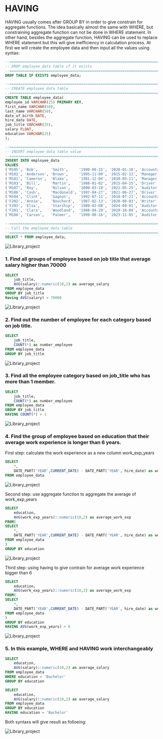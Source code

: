 # HAVING

HAVING usually comes after GROUP BY in order to give constrain for aggregate functions. The idea basically almost the same with WHERE, but constraining aggregate function can not be done in WHERE statement. In other hand, besides the aggregate function, HAVING can be used to replace WHERE statement but this will give inefficiency in calculation process. At first we will create the employee data and then input all the values using syntax:

```sql
--=================================================================================
-- DROP employee_data table if it exists
--=================================================================================
DROP TABLE IF EXISTS employee_data;

--=================================================================================
-- CREATE employee_data table 
--=================================================================================
CREATE TABLE employee_data(
employee_id VARCHAR(25) PRIMARY KEY,
first_name VARCHAR(50),
last_name VARCHAR(50),
date_of_birth DATE,
hire_date DATE,
job_title VARCHAR(25),
salary FLOAT,
education VARCHAR(25)
);

--=================================================================================
-- INSERT employee_data table value
--=================================================================================
INSERT INTO employee_data
VALUES 
('M105', 'Bob',      'Smith',     '1990-09-25', '2020-01-18', 'Accountant', 80000, 'Bachelor'),
('M102', 'Anderson', 'Brown',     '1995-11-09', '2015-02-13', 'Manager',    90000, 'Magister'),
('M101', 'Cameron',  'Blake',     '1981-12-04', '2010-03-11', 'Manager',    85000, 'Bachelor'),
('M103', 'Bill',     'Martin',    '1988-01-02', '2015-04-15', 'Driver',     50000, 'High School'),
('M107', 'Roy',      'Nilson',    '2000-03-18', '2022-05-25', 'Auditor',    80000, 'Bachelor'),
('M106', 'Cash',     'Macdonald', '1997-04-27', '2021-06-27', 'Driver',     60000, 'High School'),
('M104', 'Clint',    'Gagnon',    '1992-07-11', '2018-07-21', 'Accountant', 75000, 'Bachelor'),
('F202', 'Annie',    'Bouchard',  '1987-02-13', '2020-08-03', 'Writer',     65000, 'High School'),
('F203', 'Elsa',     'Starship',  '1989-03-08', '2024-09-01', 'Auditor',    65000, 'Bachelor'),
('F201', 'Clara',    'Woodland',  '1988-04-29', '2019-10-04', 'Accountant', 70000, 'Bachelor'),
('M108', 'Carson',   'Palmer',    '1999-08-16', '2023-11-05', 'Auditor',    75000, 'Magister');

--=================================================================================
-- Call the employee_data table
--=================================================================================
SELECT * FROM employee_data;
```

![Library_project](https://github.com/imdwipayana/PostgreSQL/blob/main/Practice/HAVING/image/employee_data.png)


### 1. Find all groups of employee based on job title that average salary higher than 70000

```sql
SELECT 
	job_title,
	AVG(salary)::numeric(10,2) as average_salary
FROM employee_data
GROUP BY job_title
Having AVG(salary) > 70000
```
![Library_project](https://github.com/imdwipayana/PostgreSQL/blob/main/Practice/HAVING/image/number1.png)

### 2. Find out the number of employee for each category based on job title.

```sql
SELECT 
	job_title,
	COUNT(*) as number_employee
FROM employee_data
GROUP BY job_title
```
![Library_project](https://github.com/imdwipayana/PostgreSQL/blob/main/Practice/HAVING/image/number2.png)

### 3. Find all the employee category based on job_title who has more than 1 member.

```sql
SELECT 
	job_title,
	COUNT(*) as number_employee
FROM employee_data
GROUP BY job_title
HAVING COUNT(*) > 1
```
![Library_project](https://github.com/imdwipayana/PostgreSQL/blob/main/Practice/HAVING/image/number3.png)

### 4. Find the group of employee based on education that their average work experience is longer than 6 years.

First step: calculate the work experience as a new column work_exp_years
```sql
SELECT
	*,
	DATE_PART('YEAR',CURRENT_DATE) - DATE_PART('YEAR', hire_date) as work_exp_years
FROM employee_data
```
![Library_project](https://github.com/imdwipayana/PostgreSQL/blob/main/Practice/HAVING/image/number4step1.png)

Second step: use aggregate function to aggregate the average of work_exp_years
```sql
SELECT
	education,
	AVG(work_exp_years)::numeric(10,2) as average_work_exp
FROM(
SELECT
	*,
	DATE_PART('YEAR',CURRENT_DATE) - DATE_PART('YEAR', hire_date) as work_exp_years
FROM employee_data
)
GROUP BY education
```
![Library_project](https://github.com/imdwipayana/PostgreSQL/blob/main/Practice/HAVING/image/number4step2.png)

Third step: using having to give contrain for average work experience bigger than 6
```sql
SELECT
	education,
	AVG(work_exp_years)::numeric(10,2) as average_work_exp
FROM(
SELECT
	*,
	DATE_PART('YEAR',CURRENT_DATE) - DATE_PART('YEAR', hire_date) as work_exp_years
FROM employee_data
)
GROUP BY education
HAVING AVG(work_exp_years) > 6
```
![Library_project](https://github.com/imdwipayana/PostgreSQL/blob/main/Practice/HAVING/image/number4step3.png)


### 5. In this example, WHERE and HAVING work interchangeably

```sql
SELECT
	education,
	AVG(salary)::numeric(10,2) as average_salary
FROM employee_data
WHERE education = 'Bachelor' 
GROUP BY education
```

```sql
SELECT
	education,
	AVG(salary)::numeric(10,2) as average_salary
FROM employee_data
GROUP BY education
HAVING education = 'Bachelor'
```
Both syntaxs will give result as folloeing:

![Library_project](https://github.com/imdwipayana/PostgreSQL/blob/main/Practice/HAVING/image/number5.png)

